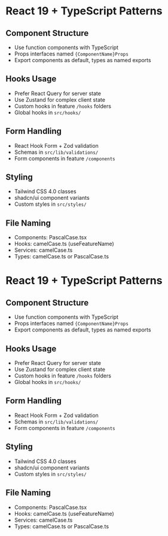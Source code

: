 # React 19 + TypeScript Patterns

## Component Structure
- Use function components with TypeScript
- Props interfaces named `{ComponentName}Props`
- Export components as default, types as named exports

## Hooks Usage
- Prefer React Query for server state
- Use Zustand for complex client state
- Custom hooks in feature `/hooks` folders
- Global hooks in `src/hooks/`

## Form Handling
- React Hook Form + Zod validation
- Schemas in `src/lib/validations/`
- Form components in feature `/components`

## Styling
- Tailwind CSS 4.0 classes
- shadcn/ui component variants
- Custom styles in `src/styles/`

## File Naming
- Components: PascalCase.tsx
- Hooks: camelCase.ts (useFeatureName)
- Services: camelCase.ts
- Types: camelCase.ts or PascalCase.ts
# React 19 + TypeScript Patterns

## Component Structure
- Use function components with TypeScript
- Props interfaces named `{ComponentName}Props`
- Export components as default, types as named exports

## Hooks Usage
- Prefer React Query for server state
- Use Zustand for complex client state
- Custom hooks in feature `/hooks` folders
- Global hooks in `src/hooks/`

## Form Handling
- React Hook Form + Zod validation
- Schemas in `src/lib/validations/`
- Form components in feature `/components`

## Styling
- Tailwind CSS 4.0 classes
- shadcn/ui component variants
- Custom styles in `src/styles/`

## File Naming
- Components: PascalCase.tsx
- Hooks: camelCase.ts (useFeatureName)
- Services: camelCase.ts
- Types: camelCase.ts or PascalCase.ts
